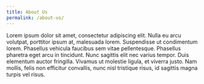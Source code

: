 ```yaml
---
title: About Us
permalink: /about-us/
---
```


Lorem ipsum dolor sit amet, consectetur adipiscing elit. Nulla eu arcu volutpat, porttitor ipsum at, malesuada lorem. Suspendisse ut condimentum lorem. Phasellus vehicula faucibus sem vitae pellentesque. Phasellus pharetra eget arcu in tincidunt. Nunc sagittis elit nec varius tempor. Duis elementum auctor fringilla. Vivamus ut molestie ligula, et viverra justo. Nam mollis, felis non efficitur convallis, nunc nisl tristique risus, id sagittis magna turpis vel risus.
